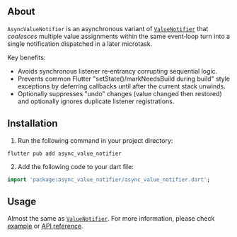 ## About

`AsyncValueNotifier` is an asynchronous variant of [`ValueNotifier`](https://api.flutter.dev/flutter/foundation/ValueNotifier-class.html) that *coalesces* multiple value assignments within the same event‑loop turn into a single notification dispatched in a later microtask.

Key benefits:
* Avoids synchronous listener re‑entrancy corrupting sequential logic.
* Prevents common Flutter "setState()/markNeedsBuild during build" style exceptions by deferring callbacks until after the current stack unwinds.
* Optionally suppresses "undo" changes (value changed then restored) and optionally ignores duplicate listener registrations.

## Installation

1. Run the following command in your project directory:
```shell
flutter pub add async_value_notifier
```
2. Add the following code to your dart file:
```dart
import 'package:async_value_notifier/async_value_notifier.dart';
```

## Usage
Almost the same as [`ValueNotifier`](https://api.flutter.dev/flutter/foundation/ValueNotifier-class.html). For more information, please check [example](https://pub.dev/packages/async_value_notifier/example) or [API reference](https://pub.dev/documentation/async_value_notifier/latest/async_value_notifier/AsyncValueNotifier-class.html).